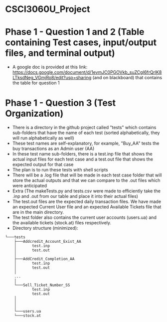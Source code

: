 # CSCI3060U_Project

# Phase 1 - Question 1 and 2 (Table containing Test cases, input/output files, and terminal output)

- A google doc is provided at this link: https://docs.google.com/document/d/1evmJC0PGOVkb_suZCgI6frQrlK8LTksdNeg_VGmjRo8/edit?usp=sharing (and on blackboard) that contains the table for question 1

# Phase 1 - Question 3 (Test Organization)

- There is a directory in the github project called "tests" which contains sub-folders that have the name of each test (sorted alphabetically, they will run alphabetically as well)
- These test names are self-explanatory, for example, "Buy_AA" tests the buy transactions as an Admin user (AA)
- In these test name sub-folders, there is a test.inp file that shows the actual input files for each test case and a test.out file that shows the expected output for that case
- The plan is to run these tests with shell scripts
- There will be a .log file that will be made in each test case folder that will store the actual outputs and that we can compare to the .out files which were anticipated
- Extra (The makeTests.py and tests.csv were made to efficiently take the .inp and .out from our table and place it into their actual files)
- The test.out files are the expected daily transaction files. We have made an expected Current User file and an expected Available Tickets file that are in the main directory.
- The test folder also contains the current user accounts (users.ua) and the available tickets (stock.at) files respectively. 
- Directory structure (minimized):
```
└───tests
    ├───Addcredit_Account_Exist_AA
    │       test.inp
    │       test.out
    │
    ├───AddCredit_Completion_AA
    │       test.inp
    │       test.out
    │
    ...
    │
    └───Sell_Ticket_Number_SS
            test.inp
            test.out
    │       
    │
    │
    └───users.ua
    └───stock.at
```